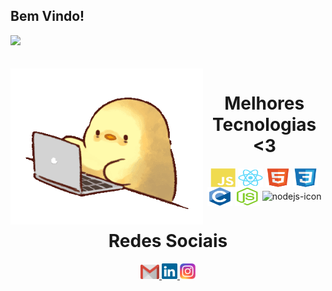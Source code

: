 ## Bem Vindo!
<div>
  
  <img  height="180em" src="https://github-readme-stats.vercel.app/api?username=vpurplee&show_icons=true&theme=flag-indiaby&include_all_commits=true&count_private=true"/>
 
</div>
<br>

<div  align="center"> 
  <div style="display: inline_block"><br>
    <img align="left" height="250" alt="coding-time" src="code.gif">
    <h1 align="center">Melhores Tecnologias <3</h1>
    <img align="center" height="30" width="40" alt="js-icon"  src="https://raw.githubusercontent.com/devicons/devicon/master/icons/javascript/javascript-plain.svg">
    <img align="center" height="30" width="40" alt="react-icon" src="https://raw.githubusercontent.com/devicons/devicon/master/icons/react/react-original.svg">
    <img align="center" height="30" width="40" alt="html-icon" src="https://raw.githubusercontent.com/devicons/devicon/master/icons/html5/html5-original.svg">
    <img align="center" height="30" width="40" alt="css-icon" src="https://raw.githubusercontent.com/devicons/devicon/master/icons/css3/css3-original.svg">
    <img align="center" height="30" width="40" alt="c-icon" src="https://raw.githubusercontent.com/devicons/devicon/master/icons/c/c-original.svg">
    <img align="center" height="30" width="40" alt="nodejs-icon" src="https://raw.githubusercontent.com/devicons/devicon/master/icons/nodejs/nodejs-original.svg">
    <img align="center" height="30" width="40" alt="nodejs-icon" src="https://raw.githubusercontent.com/jmnote/z-icons/master/svg/cpp.svg">
   </div>
    
  
  <h1 align="center">Redes Sociais</h1>
    <a href = "mailto: vitoriaf1106@gmail.com">
      <img width="30" src="gmail.svg">
    </a>
    <a href = "https://www.linkedin.com/in/vit%C3%B3ria-ferreira-de-oliveira-43a74a1a4/">
      <img width="25" src="linkedin.svg">
    </a>
    <a href = "https://www.instagram.com/vpurplee/">
      <img width="25" src="instagram.png">
    </a>
</div>
  
